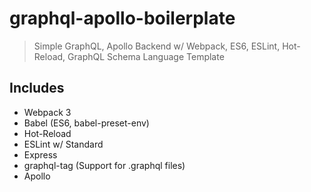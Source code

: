 # graphql-apollo-boilerplate

> Simple GraphQL, Apollo Backend w/ Webpack, ES6, ESLint, Hot-Reload, GraphQL Schema Language Template

## Includes

- Webpack 3
- Babel (ES6, babel-preset-env)
- Hot-Reload
- ESLint w/ Standard
- Express
- graphql-tag (Support for .graphql files)
- Apollo

